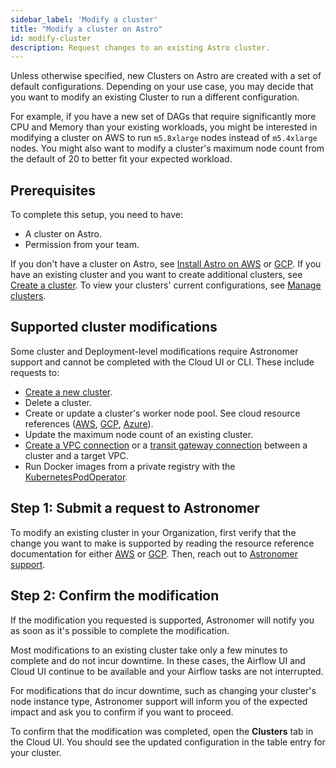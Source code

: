 ```yaml
---
sidebar_label: 'Modify a cluster'
title: "Modify a cluster on Astro"
id: modify-cluster
description: Request changes to an existing Astro cluster.
---
```


Unless otherwise specified, new Clusters on Astro are created with a set of default configurations. Depending on your use case, you may decide that you want to modify an existing Cluster to run a different configuration.

For example, if you have a new set of DAGs that require significantly more CPU and Memory than your existing workloads, you might be interested in modifying a cluster on AWS to run `m5.8xlarge` nodes instead of `m5.4xlarge` nodes. You might also want to modify a cluster's maximum node count from the default of 20 to better fit your expected workload.

## Prerequisites

To complete this setup, you need to have:

- A cluster on Astro.
- Permission from your team.

If you don't have a cluster on Astro, see [Install Astro on AWS](install-aws.md) or [GCP](install-gcp.md). If you have an existing cluster and you want to create additional clusters, see [Create a cluster](create-cluster.md). To view your clusters' current configurations, see [Manage clusters](view-clusters.md).

## Supported cluster modifications

Some cluster and Deployment-level modifications require Astronomer support and cannot be completed with the Cloud UI or CLI. These include requests to:

- [Create a new cluster](create-cluster.md).
- Delete a cluster.
- Create or update a cluster's worker node pool. See cloud resource references ([AWS](resource-reference-aws.md#worker-node-pools), [GCP](resource-reference-gcp.md#deployment-worker-node-pools), [Azure](resource-reference-azure.md#deployment-worker-node-pools)).
- Update the maximum node count of an existing cluster.
- [Create a VPC connection](connect-external-services.md#vpc-peering) or a [transit gateway connection](connect-external-services.md#workload-identity-gcp-only) between a cluster and a target VPC.
- Run Docker images from a private registry with the [KubernetesPodOperator](kubernetespodoperator#run-images-from-a-private-registry).

## Step 1: Submit a request to Astronomer

To modify an existing cluster in your Organization, first verify that the change you want to make is supported by reading the resource reference documentation for either [AWS](resource-reference-aws.md) or [GCP](resource-reference-gcp.md). Then, reach out to [Astronomer support](https://support.astronomer.io).

## Step 2: Confirm the modification

If the modification you requested is supported, Astronomer will notify you as soon as it's possible to complete the modification.

Most modifications to an existing cluster take only a few minutes to complete and do not incur downtime. In these cases, the Airflow UI and Cloud UI continue to be available and your Airflow tasks are not interrupted.

For modifications that do incur downtime, such as changing your cluster's node instance type, Astronomer support will inform you of the expected impact and ask you to confirm if you want to proceed.

To confirm that the modification was completed, open the **Clusters** tab in the Cloud UI. You should see the updated configuration in the table entry for your cluster.
